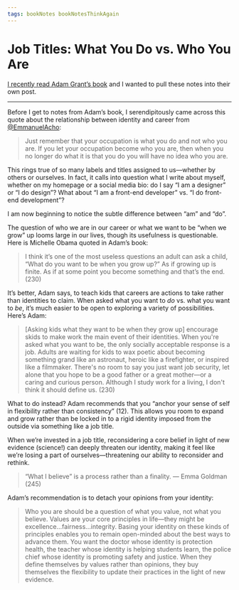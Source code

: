 ```yaml
---
tags: bookNotes bookNotesThinkAgain
---
```


# Job Titles: What You Do vs. Who You Are

[I recently read Adam Grant’s book](/2021/book-notes-think-again-by-adam-grant) and I wanted to pull these notes into their own post.

---

Before I get to notes from Adam’s book, I serendipitously came across this quote about the relationship between identity and career from [@EmmanuelAcho](https://twitter.com/EmmanuelAcho/status/1420701985985097737?s=20):

> Just remember that your occupation is what you do and not who you are. If you let your occupation become who you are, then when you no longer do what it is that you do you will have no idea who you are.

This rings true of so many labels and titles assigned to us—whether by others or ourselves. In fact, it calls into question what I write about myself, whether on my homepage or a social media bio: do I say “I am a designer” or “I do design”? What about “I am a front-end developer” vs. “I do front-end development”?

I am now beginning to notice the subtle difference between “am” and “do”.

The question of who we are in our career or what we want to be “when we grow” up looms large in our lives, though its usefulness is questionable. Here is Michelle Obama quoted in Adam’s book:

> I think it’s one of the most useless questions an adult can ask a child, “What do you want to be when you grow up?” As if growing up is finite. As if at some point you become something and that’s the end. (230)

It’s better, Adam says, to teach kids that careers are actions to take rather than identities to claim. When asked what you want to _do_ vs. what you want to _be_, it’s much easier to be open to exploring a variety of possibilities. Here’s Adam:

> [Asking kids what they want to be when they grow up] encourage skids to make work the main event of their identities. When you're asked what you want to be, the only socially acceptable response is a job. Adults are waiting for kids to wax poetic about becoming something grand like an astronaut, heroic like a firefighter, or inspired like a filmmaker. There's no room to say you just want job security, let alone that you hope to be a good father or a great mother—or a caring and curious person. Although I study work for a living, I don't think it should define us. (230)

What to do instead? Adam recommends that you “anchor your sense of self in flexibility rather than consistency” (12). This allows you room to expand and grow rather than be locked in to a rigid identity imposed from the outside via something like a job title. 

When we’re invested in a job title, reconsidering a core belief in light of new evidence (science!) can deeply threaten our identity, making it feel like we’re losing a part of ourselves—threatening our ability to reconsider and rethink.

> “What I believe” is a process rather than a finality. — Emma Goldman (245)

Adam’s recommendation is to detach your opinions from your identity:

> Who you are should be a question of what you value, not what you believe. Values are your core principles in life—they might be excellence…fairness…integrity. Basing your identity on these kinds of principles enables you to remain open-minded about the best ways to advance them. You want the doctor whose identity is protection health, the teacher whose identity is helping students learn, the police chief whose identity is promoting safety and justice. When they define themselves by values rather than opinions, they buy themselves the flexibility to update their practices in the light of new evidence.